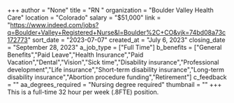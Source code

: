 +++
author = "None"
title = "RN "
organization = "Boulder Valley Health Care"
location = "Colorado"
salary = "$51,000"
link = "https://www.indeed.com/jobs?q=Boulder+Valley+Registered+Nurse&l=Boulder%2C+CO&vjk=74bd08a73c172773"
sort_date = "2023-07-07"
created_at = "July 6, 2023"
closing_date = "September 28, 2023"
a_job_type = ["Full Time"]
b_benefits = ["General Benefits","Paid Leave","Health Insurance","Paid Vacation","Dental","Vision","Sick time","Disability insurance","Professional development","Life insurance","Short-term disability insurance","Long-term disability insurance","Abortion procedure funding","Retirement"]
c_feedback = ""
aa_degrees_required = "Nursing degree required"
thumbnail = ""
+++
This is a full-time 32 hour per week (.8FTE) position.  